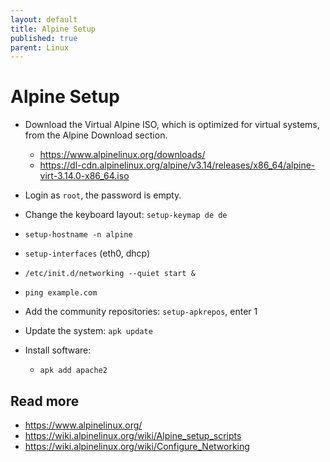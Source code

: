 ```yaml
---
layout: default
title: Alpine Setup
published: true
parent: Linux
---
```


# Alpine Setup

* Download the Virtual Alpine ISO, which is optimized for virtual systems, from the Alpine Download section.
  * <https://www.alpinelinux.org/downloads/>
  * <https://dl-cdn.alpinelinux.org/alpine/v3.14/releases/x86_64/alpine-virt-3.14.0-x86_64.iso>
    
* Login as `root`, the password is empty.
* Change the keyboard layout: `setup-keymap de de`
* `setup-hostname -n alpine`
* `setup-interfaces` (eth0, dhcp)
* `/etc/init.d/networking --quiet start &`
* `ping example.com`  
* Add the community repositories: `setup-apkrepos`, enter 1
* Update the system: `apk update`  
* Install software:
  * `apk add apache2`


## Read more

* <https://www.alpinelinux.org/>
* <https://wiki.alpinelinux.org/wiki/Alpine_setup_scripts>
* <https://wiki.alpinelinux.org/wiki/Configure_Networking>
